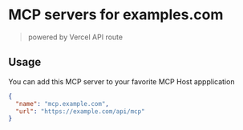 # MCP servers for examples.com

> powered by Vercel API route

## Usage

You can add this MCP server to your favorite MCP Host appplication
```json
{
  "name": "mcp.example.com",
  "url": "https://example.com/api/mcp"
}
```
